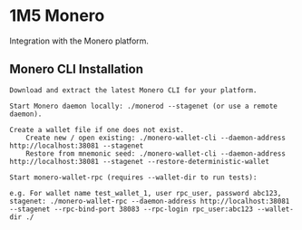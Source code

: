 # 1M5 Monero
Integration with the Monero platform.

## Monero CLI Installation


    Download and extract the latest Monero CLI for your platform.

    Start Monero daemon locally: ./monerod --stagenet (or use a remote daemon).

    Create a wallet file if one does not exist.
        Create new / open existing: ./monero-wallet-cli --daemon-address http://localhost:38081 --stagenet
        Restore from mnemonic seed: ./monero-wallet-cli --daemon-address http://localhost:38081 --stagenet --restore-deterministic-wallet

    Start monero-wallet-rpc (requires --wallet-dir to run tests):

    e.g. For wallet name test_wallet_1, user rpc_user, password abc123, stagenet: ./monero-wallet-rpc --daemon-address http://localhost:38081 --stagenet --rpc-bind-port 38083 --rpc-login rpc_user:abc123 --wallet-dir ./
